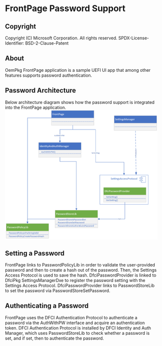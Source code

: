 # FrontPage Password Support

## Copyright

Copyright (C) Microsoft Corporation. All rights reserved.
SPDX-License-Identifier: BSD-2-Clause-Patent

## About

OemPkg FrontPage application is a sample UEFI UI app that among other features supports password authentication.

## Password Architecture

Below architecture diagram shows how the password support is integrated into the FrontPage application.
![Architecture Diagram](PasswordArchitecture_mu.png "Architecture Diagram")

## Setting a Password

FrontPage links to PasswordPolicyLib in order to validate the user-provided password and then to create a hash out of the password. Then, the Settings Access Protocol is used to save the hash. DfciPasswordProvider is linked to DfciPkg SettingsManagerDxe to register the password setting with the Settings Access Protocol. DfciPasswordProvider links to PasswordStoreLib to set the password via PasswordStoreSetPassword.

## Authenticating a Password

FrontPage uses the DFCI Authentication Protocol to authenticate a password via the AuthWithPW interface and acquire an authentication token. DFCI Authentication Protocol is installed by DFCI Identity and Auth Manager, which uses PasswordStoreLib to check whether a password is set, and if set, then to authenticate the password.
